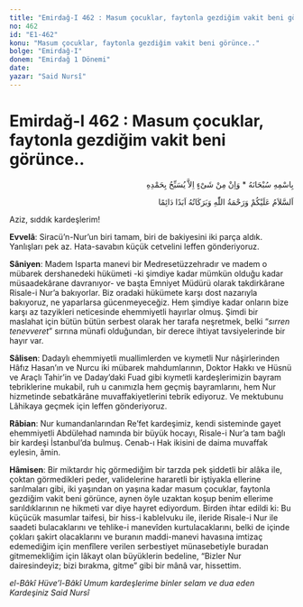 ```yaml
---
title: "Emirdağ-I 462 : Masum çocuklar, faytonla gezdiğim vakit beni görünce.."
no: 462
id: "E1-462"
konu: "Masum çocuklar, faytonla gezdiğim vakit beni görünce.."
bolge: "Emirdağ-I"
donem: "Emirdağ 1 Dönemi"
date: 
yazar: "Said Nursî"
---
```


# Emirdağ-I 462 : Masum çocuklar, faytonla gezdiğim vakit beni görünce..

<p class="arabic" dir="rtl" title="Meal: “Subhân Allah’ın adıyla” * “Hiçbir şey yoktur ki O'nu hamd ile tesbih etmesin” [İsrâ 17:44]">بِاسْمِهِ سُبْحَانَهُ * وَاِنْ مِنْ شَىْءٍ اِلاَّ يُسَبِّحُ بِحَمْدِهِ</p>

<p class="arabic" dir="rtl" title="Meal: “Allah’ın selâmı, rahmeti ve bereketleri, ebedî ve dâimî olarak üzerinize olsun.”">اَلسَّلاَمُ عَلَيْكُمْ وَرَحْمَةُ اللّٰهِ وَبَرَكَاتُهُ اَبَدًا دَائِمًا</p>

Aziz, sıddık kardeşlerim!

**Evvelâ**: Siracü’n-Nur’un biri tamam, biri de bakiyesini iki parça aldık. Yanlışları pek az. Hata-savabın küçük cetvelini leffen gönderiyoruz.

**Sâniyen**: Madem Isparta manevi bir Medresetüzzehradır ve madem o mübarek dershanedeki hükümeti -ki şimdiye kadar mümkün olduğu kadar müsaadekârane davranıyor- ve başta Emniyet Müdürü olarak takdirkârane Risale-i Nur’a bakıyorlar. Biz oradaki hükümete karşı dost nazarıyla bakıyoruz, ne yaparlarsa gücenmeyeceğiz. Hem şimdiye kadar onların bize karşı az tazyikleri neticesinde ehemmiyetli hayırlar olmuş. Şimdi bir maslahat için bütün bütün serbest olarak her tarafa neşretmek, belki “*sırren tenevveret*” sırrına münafi olduğundan, bir derece ihtiyat tavsiyelerinde bir hayır var.

**Sâlisen**: Dadaylı ehemmiyetli muallimlerden ve kıymetli Nur nâşirlerinden Hâfız Hasan’ın ve Nurcu iki mübarek mahdumlarının, Doktor Hakkı ve Hüsnü ve Araçlı Tahir’in ve Daday’daki Fuad gibi kıymetli kardeşlerimizin bayram tebriklerine mukabil, ruh u canımızla hem geçmiş bayramlarını, hem Nur hizmetinde sebatkârâne muvaffakiyetlerini tebrik ediyoruz. Ve mektubunu Lâhikaya geçmek için leffen gönderiyoruz.

**Râbian**: Nur kumandanlarından Re’fet kardeşimiz, kendi sisteminde gayet ehemmiyetli Abdülehad namında bir büyük hocayı, Risale-i Nur’a tam bağlı bir kardeşi İstanbul’da bulmuş. Cenab-ı Hak ikisini de daima muvaffak eylesin, âmin.

**Hâmisen**: Bir miktardır hiç görmediğim bir tarzda pek şiddetli bir alâka ile, çoktan görmedikleri peder, validelerine hararetli bir iştiyakla ellerine sarılmaları gibi, iki yaşından on yaşına kadar masum çocuklar, faytonla gezdiğim vakit beni görünce, aynen öyle uzaktan koşup benim ellerime sarıldıklarının ne hikmeti var diye hayret ediyordum. Birden ihtar edildi ki: Bu küçücük masumlar taifesi, bir hiss-i kablelvuku ile, ileride Risale-i Nur ile saadeti bulacaklarını ve tehlike-i manevîden kurtulacaklarını, belki de içinde çokları şakirt olacaklarını ve buranın maddi-manevi havasına imtizaç edemediğim için menfîlere verilen serbestiyet münasebetiyle buradan gitmemekliğim için lâkayt olan büyüklerin bedeline, “Bizler Nur dairesindeyiz; bizi bırakma, gitme” gibi bir mânâ var, hissettim.

*el-Bâkî Hüve’l-Bâkî*
*Umum kardeşlerime binler selam ve dua eden Kardeşiniz*
*Said Nursî*
